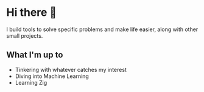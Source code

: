 # Hi there 👋

I build tools to solve specific problems and make life easier, along with other small projects.

## What I'm up to
- Tinkering with whatever catches my interest
- Diving into Machine Learning
- Learning Zig
